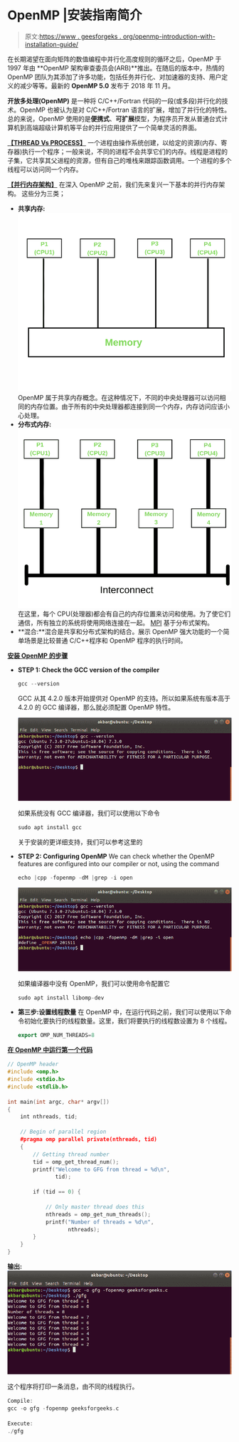 # OpenMP |安装指南简介

> 原文:[https://www . geesforgeks . org/openmp-introduction-with-installation-guide/](https://www.geeksforgeeks.org/openmp-introduction-with-installation-guide/)

在长期渴望在面向矩阵的数值编程中并行化高度规则的循环之后，OpenMP 于 1997 年由 **OpenMP 架构审查委员会(ARB)**推出。在随后的版本中，热情的 OpenMP 团队为其添加了许多功能，包括任务并行化、对加速器的支持、用户定义的减少等等。最新的 **OpenMP 5.0** 发布于 2018 年 11 月。

**开放多处理(OpenMP)** 是一种将 C/C++/Fortran 代码的一段(或多段)并行化的技术。OpenMP 也被认为是对 C/C++/Fortran 语言的扩展，增加了并行化的特性。总的来说，OpenMP 使用的是**便携式**、**可扩展**模型，为程序员开发从普通台式计算机到高端超级计算机等平台的并行应用提供了一个简单灵活的界面。

<u>**【THREAD Vs PROCESS】**</u>
一个进程由操作系统创建，以给定的资源(内存、寄存器)执行一个程序；一般来说，不同的进程不会共享它们的内存。线程是进程的子集，它共享其父进程的资源，但有自己的堆栈来跟踪函数调用。一个进程的多个线程可以访问同一个内存。

<u>**【并行内存架构】**</u>
在深入 OpenMP 之前，我们先来复兴一下基本的并行内存架构。
这些分为三类；

*   **共享内存:** [![Shared Memory Architecture](img/de253d59cf07130a713cac98f4ccbb0a.png)](https://media.geeksforgeeks.org/wp-content/uploads/20190420121611/Copy-of-P1-CPU1.png) 
    OpenMP 属于共享内存概念。在这种情况下，不同的中央处理器可以访问相同的内存位置。由于所有的中央处理器都连接到同一个内存，内存访问应该小心处理。
*   **分布式内存:** [![Distributed Memory Architecture](img/05f8ec72da617f789b7b8fbee8e21148.png)](https://media.geeksforgeeks.org/wp-content/uploads/20190420121722/P1-CPU1.png) 
    在这里，每个 CPU(处理器)都会有自己的内存位置来访问和使用。为了使它们通信，所有独立的系统将使用网络连接在一起。 [MPI](https://computing.llnl.gov/tutorials/mpi/#What) 基于分布式架构。
*   **混合:**混合是共享和分布式架构的结合。展示 OpenMP 强大功能的一个简单场景是比较普通 C/C++程序和 OpenMP 程序的执行时间。

<u>**安装 OpenMP 的步骤**</u>

*   **STEP 1: Check the GCC version of the compiler**

    ```cpp
    gcc --version
    ```

    GCC 从其 4.2.0 版本开始提供对 OpenMP 的支持。所以如果系统有版本高于 4.2.0 的 GCC 编译器，那么就必须配置 OpenMP 特性。

    [![](img/6f5e87fcc6587679efa12a63d23ddb0a.png)](https://media.geeksforgeeks.org/wp-content/uploads/20190415125805/Screenshot-from-2019-04-15-00-25-35.png)

    如果系统没有 GCC 编译器，我们可以使用以下命令

    ```cpp
    sudo apt install gcc
    ```

    关于安装的更详细支持，我们可以参考这里的

*   **STEP 2: Configuring OpenMP**
    We can check whether the OpenMP features are configured into our compiler or not, using the command

    ```cpp
    echo |cpp -fopenmp -dM |grep -i open
    ```

    [![](img/b84f0868bde1173b9d6d16b102d2037f.png)](https://media.geeksforgeeks.org/wp-content/uploads/20190415125807/Screenshot-from-2019-04-15-00-25-56.png)

    如果编译器中没有 OpenMP，我们可以使用命令配置它

    ```cpp
    sudo apt install libomp-dev
    ```

*   **第三步:设置线程数量**
    在 OpenMP 中，在运行代码之前，我们可以使用以下命令初始化要执行的线程数量。这里，我们将要执行的线程数设置为 8 个线程。

    ```cpp
    export OMP_NUM_THREADS=8
    ```

<u>**在 OpenMP 中运行第一个代码**</u>

```cpp
// OpenMP header
#include <omp.h>
#include <stdio.h>
#include <stdlib.h>

int main(int argc, char* argv[])
{
    int nthreads, tid;

    // Begin of parallel region
    #pragma omp parallel private(nthreads, tid)
    {
        // Getting thread number
        tid = omp_get_thread_num();
        printf("Welcome to GFG from thread = %d\n",
               tid);

        if (tid == 0) {

            // Only master thread does this
            nthreads = omp_get_num_threads();
            printf("Number of threads = %d\n",
                   nthreads);
        }
    }
}
```

**输出:**
[![](img/80a41840a2265bfdafbc8e195d6ab1e9.png)](https://media.geeksforgeeks.org/wp-content/uploads/20190415125809/Screenshot-from-2019-04-15-00-26-57.png)

这个程序将打印一条消息，由不同的线程执行。

```cpp
Compile: 
gcc -o gfg -fopenmp geeksforgeeks.c

Execute:
./gfg

```